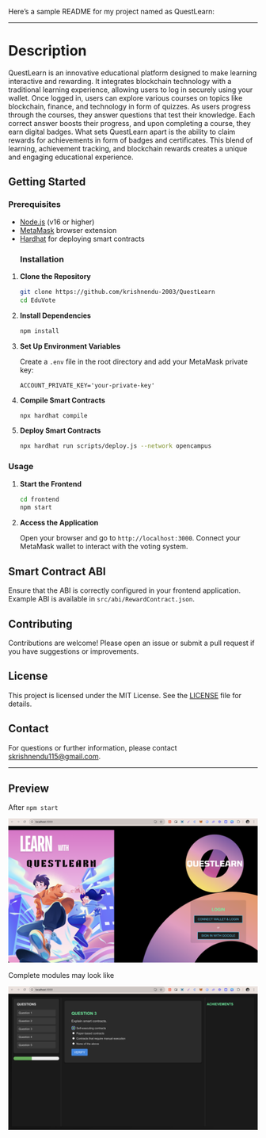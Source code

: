 Here’s a sample README for my project named as QuestLearn:

---

# Description

QuestLearn is an innovative educational platform designed to make learning interactive and rewarding. It integrates blockchain technology with a traditional learning experience, allowing users to log in securely using your wallet. Once logged in, users can explore various courses on topics like blockchain, finance, and technology in form of quizzes. As users progress through the courses, they answer questions that test their knowledge. Each correct answer boosts their progress, and upon completing a course, they earn digital badges. What sets QuestLearn apart is the ability to claim rewards for achievements in form of badges and certificates. This blend of learning, achievement tracking, and blockchain rewards creates a unique and engaging educational experience.

## Getting Started

### Prerequisites

- [Node.js](https://nodejs.org/) (v16 or higher)
- [MetaMask](https://metamask.io/) browser extension
- [Hardhat](https://hardhat.org/) for deploying smart contracts
  ### Installation

1. **Clone the Repository**

   ```bash
   git clone https://github.com/krishnendu-2003/QuestLearn
   cd EduVote
   ```
2. **Install Dependencies**

   ```bash
   npm install
   ```
3. **Set Up Environment Variables**

   Create a `.env` file in the root directory and add your MetaMask private key:

   ```env
   ACCOUNT_PRIVATE_KEY='your-private-key'
   ```

4. **Compile Smart Contracts**

   ```bash
   npx hardhat compile
   ```

5. **Deploy Smart Contracts**

   ```bash
   npx hardhat run scripts/deploy.js --network opencampus
   ```
   
### Usage

1. **Start the Frontend**

   ```bash
   cd frontend
   npm start
   ```

2. **Access the Application**

   Open your browser and go to `http://localhost:3000`. Connect your MetaMask wallet to interact with the voting system.

## Smart Contract ABI

Ensure that the ABI is correctly configured in your frontend application. Example ABI is available in `src/abi/RewardContract.json`.
## Contributing

Contributions are welcome! Please open an issue or submit a pull request if you have suggestions or improvements.

## License

This project is licensed under the MIT License. See the [LICENSE](LICENSE) file for details.

## Contact

For questions or further information, please contact [skrishnendu115@gmail.com](mailto:your-email@example.com).

---

## Preview 
After `npm start `

![1st image](https://github.com/krishnendu-2003/QuestLearn/blob/main/1.png)

Complete modules may look like

![2nd image](https://github.com/krishnendu-2003/QuestLearn/blob/main/2.png)

